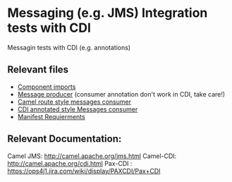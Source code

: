 # Messaging (e.g. JMS) Integration tests with CDI

Messagin tests with CDI (e.g. annotations)

## Relevant files
* [Component imports](https://github.com/OsgiliathEnterprise/net.osgiliath.parent/blob/master/net.osgiliath.framework/net.osgiliath.features/net.osgiliath.feature.itests/net.osgiliath.feature.itest.messaging/src/main/java/conf/CDIMessagingComponents.java)
* [Message producer](https://github.com/OsgiliathEnterprise/net.osgiliath.parent/blob/master/net.osgiliath.framework/net.osgiliath.features/net.osgiliath.feature.itests/net.osgiliath.feature.itest.messaging/src/main/java/net/osgiliath/feature/itest/messaging/repository/impl/HelloJMSCDIRepository.java) (consumer annotation don't work in CDI, take care!)
* [Camel route style  messages consumer](https://github.com/OsgiliathEnterprise/net.osgiliath.parent/blob/master/net.osgiliath.framework/net.osgiliath.features/net.osgiliath.feature.itests/net.osgiliath.feature.itest.messaging/src/main/java/net/osgiliath/feature/itest/messaging/repository/impl/RouteConsumer.java)
* [CDI annotated style Messages consumer](https://github.com/OsgiliathEnterprise/net.osgiliath.parent/blob/master/net.osgiliath.framework/net.osgiliath.features/net.osgiliath.feature.itests/net.osgiliath.feature.itest.messaging/src/main/java/net/osgiliath/feature/itest/messaging/repository/impl/AnnotatedConsumer.java)
* [Manifest Requierments](https://github.com/OsgiliathEnterprise/net.osgiliath.parent/blob/master/net.osgiliath.framework/net.osgiliath.features/net.osgiliath.feature.itests/net.osgiliath.feature.itest.messaging/osgi.bnd)

## Relevant Documentation:
Camel JMS: http://camel.apache.org/jms.html
Camel-CDI: http://camel.apache.org/cdi.html
Pax-CDI : https://ops4j1.jira.com/wiki/display/PAXCDI/Pax+CDI